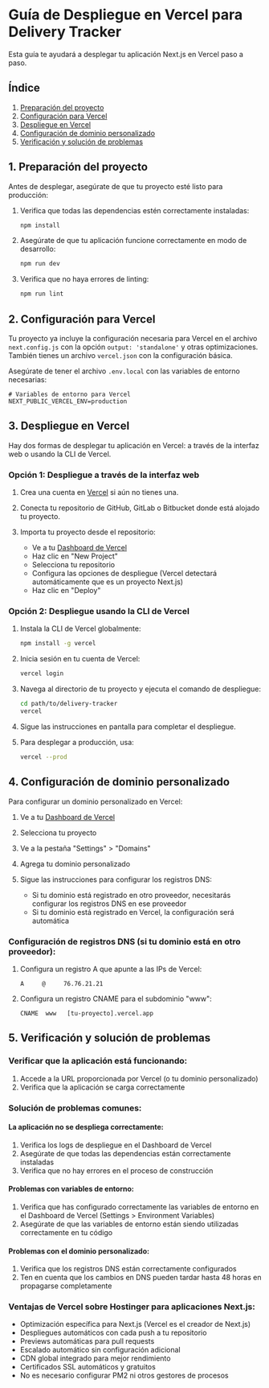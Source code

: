 # Guía de Despliegue en Vercel para Delivery Tracker

Esta guía te ayudará a desplegar tu aplicación Next.js en Vercel paso a paso.

## Índice
1. [Preparación del proyecto](#1-preparación-del-proyecto)
2. [Configuración para Vercel](#2-configuración-para-vercel)
3. [Despliegue en Vercel](#3-despliegue-en-vercel)
4. [Configuración de dominio personalizado](#4-configuración-de-dominio-personalizado)
5. [Verificación y solución de problemas](#5-verificación-y-solución-de-problemas)

## 1. Preparación del proyecto

Antes de desplegar, asegúrate de que tu proyecto esté listo para producción:

1. Verifica que todas las dependencias estén correctamente instaladas:
   ```bash
   npm install
   ```

2. Asegúrate de que tu aplicación funcione correctamente en modo de desarrollo:
   ```bash
   npm run dev
   ```

3. Verifica que no haya errores de linting:
   ```bash
   npm run lint
   ```

## 2. Configuración para Vercel

Tu proyecto ya incluye la configuración necesaria para Vercel en el archivo `next.config.js` con la opción `output: 'standalone'` y otras optimizaciones. También tienes un archivo `vercel.json` con la configuración básica.

Asegúrate de tener el archivo `.env.local` con las variables de entorno necesarias:

```
# Variables de entorno para Vercel
NEXT_PUBLIC_VERCEL_ENV=production
```

## 3. Despliegue en Vercel

Hay dos formas de desplegar tu aplicación en Vercel: a través de la interfaz web o usando la CLI de Vercel.

### Opción 1: Despliegue a través de la interfaz web

1. Crea una cuenta en [Vercel](https://vercel.com) si aún no tienes una.

2. Conecta tu repositorio de GitHub, GitLab o Bitbucket donde está alojado tu proyecto.

3. Importa tu proyecto desde el repositorio:
   - Ve a tu [Dashboard de Vercel](https://vercel.com/dashboard)
   - Haz clic en "New Project"
   - Selecciona tu repositorio
   - Configura las opciones de despliegue (Vercel detectará automáticamente que es un proyecto Next.js)
   - Haz clic en "Deploy"

### Opción 2: Despliegue usando la CLI de Vercel

1. Instala la CLI de Vercel globalmente:
   ```bash
   npm install -g vercel
   ```

2. Inicia sesión en tu cuenta de Vercel:
   ```bash
   vercel login
   ```

3. Navega al directorio de tu proyecto y ejecuta el comando de despliegue:
   ```bash
   cd path/to/delivery-tracker
   vercel
   ```

4. Sigue las instrucciones en pantalla para completar el despliegue.

5. Para desplegar a producción, usa:
   ```bash
   vercel --prod
   ```

## 4. Configuración de dominio personalizado

Para configurar un dominio personalizado en Vercel:

1. Ve a tu [Dashboard de Vercel](https://vercel.com/dashboard)

2. Selecciona tu proyecto

3. Ve a la pestaña "Settings" > "Domains"

4. Agrega tu dominio personalizado

5. Sigue las instrucciones para configurar los registros DNS:
   - Si tu dominio está registrado en otro proveedor, necesitarás configurar los registros DNS en ese proveedor
   - Si tu dominio está registrado en Vercel, la configuración será automática

### Configuración de registros DNS (si tu dominio está en otro proveedor):

1. Configura un registro A que apunte a las IPs de Vercel:
   ```
   A     @     76.76.21.21
   ```

2. Configura un registro CNAME para el subdominio "www":
   ```
   CNAME  www   [tu-proyecto].vercel.app
   ```

## 5. Verificación y solución de problemas

### Verificar que la aplicación está funcionando:

1. Accede a la URL proporcionada por Vercel (o tu dominio personalizado)
2. Verifica que la aplicación se carga correctamente

### Solución de problemas comunes:

#### La aplicación no se despliega correctamente:

1. Verifica los logs de despliegue en el Dashboard de Vercel
2. Asegúrate de que todas las dependencias están correctamente instaladas
3. Verifica que no hay errores en el proceso de construcción

#### Problemas con variables de entorno:

1. Verifica que has configurado correctamente las variables de entorno en el Dashboard de Vercel (Settings > Environment Variables)
2. Asegúrate de que las variables de entorno están siendo utilizadas correctamente en tu código

#### Problemas con el dominio personalizado:

1. Verifica que los registros DNS están correctamente configurados
2. Ten en cuenta que los cambios en DNS pueden tardar hasta 48 horas en propagarse completamente

### Ventajas de Vercel sobre Hostinger para aplicaciones Next.js:

- Optimización específica para Next.js (Vercel es el creador de Next.js)
- Despliegues automáticos con cada push a tu repositorio
- Previews automáticas para pull requests
- Escalado automático sin configuración adicional
- CDN global integrado para mejor rendimiento
- Certificados SSL automáticos y gratuitos
- No es necesario configurar PM2 ni otros gestores de procesos